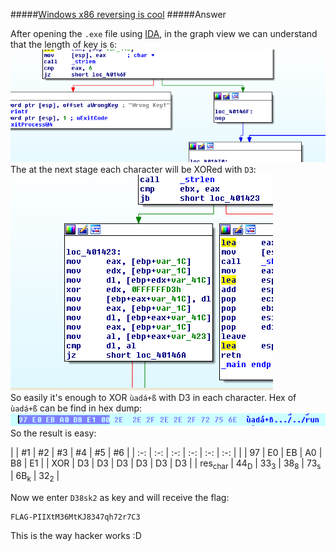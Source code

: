 #####[Windows x86 reversing is cool](http://ringzer0team.com/challenges/28)
#####Answer

After opening the `.exe` file using [IDA](https://www.hex-rays.com/products/ida/), in the graph view we can understand that the length of key is `6`:  
![len](len.png)  
The at the next stage each character will be XORed with `D3`:  
![xor](xor.png)  
So easily it's enough to XOR `ùadá+ß` with D3 in each character. Hex of `ùadá+ß` can be find in hex dump:  
![hex](hex.png)
So the result is easy:  

| | #1 | #2 | #3 | #4 | #5 | #6 |
| :-: | :-: | :-: | :-: | :-: | :-: |
| | 97 | E0 | EB | A0 | B8 | E1 |
| XOR | D3 | D3 | D3 | D3 | D3 | D3 |
| res<sub>char</sub> | 44<sub>D</sub> | 33<sub>3</sub> | 38<sub>8</sub> | 73<sub>s</sub> | 6B<sub>k</sub> | 32<sub>2</sub> |

Now we enter `D38sk2` as key and will receive the flag:  
```
FLAG-PIIXtM36MtKJ8347qh72r7C3
```

This is the way hacker works :D
